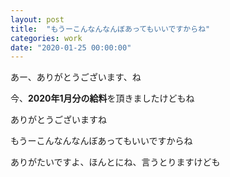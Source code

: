 ```yaml
---
layout: post
title:  "もうーこんなんなんぼあってもいいですからね"
categories: work
date: "2020-01-25 00:00:00"
---
```


あー、ありがとうございます、ね

今、**2020年1月分の給料**を頂きましたけどもね

ありがとうございますね

もうーこんなんなんぼあってもいいですからね

ありがたいですよ、ほんとにね、言うとりますけども

